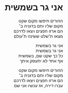 <div dir="rtl">

# אני גר בשמשית

ההורים חיפשו מקום שקט  
מקום שליו וחם בדגניה ב'  
הם ארזו חפצים ויצאו לדרכם  
מצאו ת'שלט ששינה ת'עולם  

אני גר בשמשית  
אני גר בשמשית  
כל כך שקט שם, בשמשית  
אף אחד לא יתעסק איתך  

ההורים חיפשו מקום שקט  
מקום שליו וחם בדגניה ב'  
הם ארזו חפצים ויצאו לדרכם  
עברו דירה, אז עכשיו אני שם  
